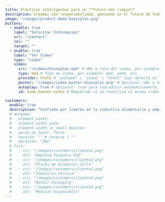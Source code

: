 ```yaml
---
title: Plásticos inteligentes para un **futuro más limpio**
description: Creamos con responsabilidad, pensando en el futuro de todos.
image: "/images/product-demo-bioxiplas.png"
buttons:
  - enable: true
    label: "Solicitar Información" 
    url: "/contact"
    rel: ""
    target: ""
  - enable: true
    label: "Ver Video"
    type: "video"
    video:
      src: "/videos/bioxiplas.mp4" # URL o ruta del video, por ejemplo: "/videos/bioxiplas-demo.mp4" o "https://example.com/bioxiplas-demo.mp4"
      type: mp4 # Tipo de video, por ejemplo: mp4, webm, etc.
      provider: html5 # "youtube" | "vimeo" | "html5" (por defecto es "youtube")
      poster: "/images/video-poster-bioxiplas.png" # Opcional: URL o ruta de la imagen miniatura del video
      autoplay: true # Opcional: true para reproducir automáticamente, false para iniciar manualmente (por defecto es false)
      id: home-banner-video # Requerido si se reutiliza el mismo video varias veces en una misma página

customers:
  enable: true
  description: "Confiado por líderes en la industria alimentaria y empresas que apuestan por un futuro circular"
  # marquee:
  #   element_width:
  #   element_width_auto:
  #   element_width_in_small_devices:
  #   pause_on_hover: false
  #   reverse: "" # reverse / ""
  #   duration: "20s"
  # list:
  #   - src: "/images/customers/cliente1.png"
  #     alt: "Empresa Pesquera USA"
  #   - src: "/images/customers/cliente2.png"
  #     alt: "Planta de Alimentos Chile"
  #   - src: "/images/customers/cliente3.png"
  #     alt: "Industria Cárnica"
  #   - src: "/images/customers/cliente4.png"
  #     alt: "Retail Packaging"
  #   - src: "/images/customers/cliente5.png"
  #     alt: "Medical Disposables"
---
```

